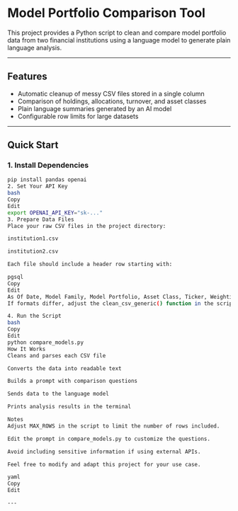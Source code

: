 # Model Portfolio Comparison Tool

This project provides a Python script to clean and compare model portfolio data from two financial institutions using a language model to generate plain language analysis.

---

## Features

- Automatic cleanup of messy CSV files stored in a single column
- Comparison of holdings, allocations, turnover, and asset classes
- Plain language summaries generated by an AI model
- Configurable row limits for large datasets

---

## Quick Start

### 1. Install Dependencies

```bash
pip install pandas openai
2. Set Your API Key
bash
Copy
Edit
export OPENAI_API_KEY="sk-..."
3. Prepare Data Files
Place your raw CSV files in the project directory:

institution1.csv

institution2.csv

Each file should include a header row starting with:

pgsql
Copy
Edit
As Of Date, Model Family, Model Portfolio, Asset Class, Ticker, Weighting, Turnover Since Last Rebalance, Fund Name
If formats differ, adjust the clean_csv_generic() function in the script.

4. Run the Script
bash
Copy
Edit
python compare_models.py
How It Works
Cleans and parses each CSV file

Converts the data into readable text

Builds a prompt with comparison questions

Sends data to the language model

Prints analysis results in the terminal

Notes
Adjust MAX_ROWS in the script to limit the number of rows included.

Edit the prompt in compare_models.py to customize the questions.

Avoid including sensitive information if using external APIs.

Feel free to modify and adapt this project for your use case.

yaml
Copy
Edit

---
